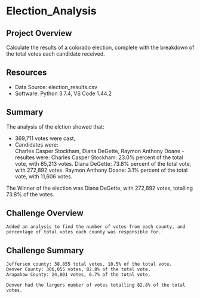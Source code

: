 # Election_Analysis

## Project Overview
Calculate the results of a colorado election, complete with the breakdown of the total votes each candidate received. 

## Resources
- Data Source: election_results.csv
- Software: Python 3.7.4, VS Code 1.44.2

## Summary
The analysis of the elction showed that: 
- 369,711 votes were cast, 
- Candidates were:  
    Charles Casper Stockham,  Diana DeGette,  Raymon Anthony Doane
-resultes were:
    Charles Casper Stockham:  23.0% percent of the total vote, with 85,213 votes.
    Diana DeGette:  73.8% percent of the total vote, with 272,892 votes.
    Raymon Anthony Doane:  3.1% percent of the total vote, with 11,606 votes.

The Winner of the election was Diana DeGette, with 272,892 votes, totalling 73.8% of the votes. 

## Challenge Overview
    Added an analysis to find the number of votes from each county, and percentage of total votes each county was responsible for. 
    
## Challenge Summary
    Jefferson county: 38,855 total votes, 10.5% of the total vote. 
    Denver County: 306,055 votes, 82.8% of the total vote. 
    Arapahow County: 24,801 votes, 6.7% of the total vote. 
    
    Denver had the largers number of votes totalling 82.8% of the total votes. 
